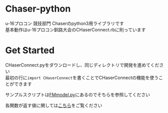 # Chaser-python
u-16プロコン 競技部門 Chaserのpython3用ライブラリです  
基本動作はu-16プロコン釧路大会のCHaserConnect.rbに則っています

# Get Started
CHaserConnect.pyをダウンロードし、同じディレクトリで開発を進めてください  
最初の行に```import CHaserConnect```を書くことでCHaserConnectの機能を使うことができます

サンプルスクリプトは[FMmodel.py](/src/FMmodel.py)にあるのでそちらを参照してください

各関数が返す値に関しては[こちら](https://github.com/KPC-U16/CHaserDoc-Pub/blob/main/CHaser%E3%83%81%E3%83%BC%E3%83%88%E3%82%B7%E3%83%BC%E3%83%88Ver1.0.1.pdf)をご覧ください
